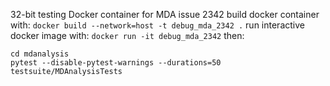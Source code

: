32-bit testing Docker container for MDA issue 2342
build docker container with: `docker build --network=host -t debug_mda_2342 .`
run interactive docker image with: `docker run -it debug_mda_2342`
then:

```
cd mdanalysis
pytest --disable-pytest-warnings --durations=50 testsuite/MDAnalysisTests
```

